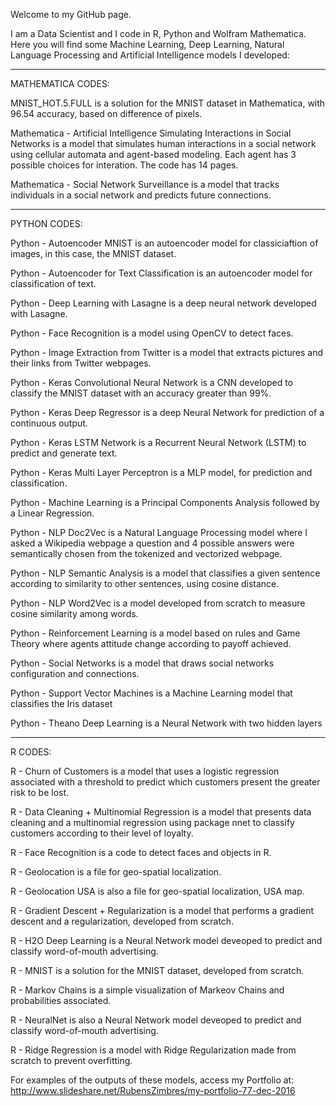 Welcome to my GitHub page. 

I am a Data Scientist and I code in R, Python and Wolfram Mathematica. Here you will find some Machine Learning, Deep Learning, Natural Language Processing and Artificial Intelligence models I developed:

------------------
MATHEMATICA CODES:

MNIST_HOT.5.FULL	is a solution for the MNIST dataset in Mathematica, with 96.54 accuracy, based on difference of pixels.

Mathematica - Artificial Intelligence Simulating Interactions in Social Networks	is a model that simulates human interactions in a social network using cellular automata and agent-based modeling. Each agent has 3 possible choices for interation. The code has 14 pages.

Mathematica - Social Network Surveillance	is a model that tracks individuals in a social network and predicts future connections.


------------------
PYTHON CODES:

Python - Autoencoder MNIST	is an autoencoder model for classiciaftion of images, in this case, the MNIST dataset.

Python - Autoencoder for Text Classification	is an autoencoder model for classification of text.

Python - Deep Learning with Lasagne	is a deep neural network developed with Lasagne.

Python - Face Recognition	is a model using OpenCV to detect faces.

Python - Image Extraction from Twitter	is a model that extracts pictures and their links from Twitter webpages.

Python - Keras Convolutional Neural Network is a CNN developed to classify the MNIST dataset with an accuracy greater than 99%.

Python - Keras Deep Regressor	is a deep Neural Network for prediction of a continuous output.

Python - Keras LSTM Network	is a Recurrent Neural Network (LSTM) to predict and generate text.

Python - Keras Multi Layer Perceptron	is a MLP model, for prediction and classification.

Python - Machine Learning is a Principal Components Analysis followed by a Linear Regression.

Python - NLP Doc2Vec	is a Natural Language Processing model where I asked a Wikipedia webpage a question and 4 possible answers were semantically chosen from the tokenized and vectorized webpage.

Python - NLP Semantic Analysis	is a model that classifies a given sentence according to similarity to other sentences, using cosine distance.

Python - NLP Word2Vec	is a model developed from scratch to measure cosine similarity among words.

Python - Reinforcement Learning	is a model based on rules and Game Theory where agents attitude change according to payoff achieved.

Python - Social Networks	is a model that draws social networks configuration and connections.

Python - Support Vector Machines	is a Machine Learning model that classifies the Iris dataset

Python - Theano Deep Learning	is a Neural Network with two hidden layers


------------------
R CODES:

R - Churn of Customers is a model that uses a logistic regression associated with a threshold to predict which customers present the greater risk to be lost.

R - Data Cleaning + Multinomial Regression	is a model that presents data cleaning and a multinomial regression using package nnet to classify customers according to their level of loyalty.

R - Face Recognition	is a code to detect faces and objects in R.

R - Geolocation	is a file for geo-spatial localization.

R - Geolocation USA	is also a file for geo-spatial localization, USA map.

R - Gradient Descent + Regularization	is a model that performs a gradient descent and a regularization, developed from scratch.

R - H2O Deep Learning	is a Neural Network model deveoped to predict and classify word-of-mouth advertising.

R - MNIST	is a solution for the MNIST dataset, developed from scratch.

R - Markov Chains	is a simple visualization of Markeov Chains and probabilities associated.

R - NeuralNet	is also a Neural Network model deveoped to predict and classify word-of-mouth advertising.

R - Ridge Regression is a model with Ridge Regularization made from scratch to prevent overfitting.


For examples of the outputs of these models, access my Portfolio at: http://www.slideshare.net/RubensZimbres/my-portfolio-77-dec-2016
